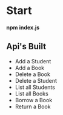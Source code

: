 # Start

**npm index.js**

## Api's Built
- Add a Student
- Add a Book
- Delete a Book
- Delete a Student
- List all Students
- List all Books
- Borrow a Book
- Return a Book

